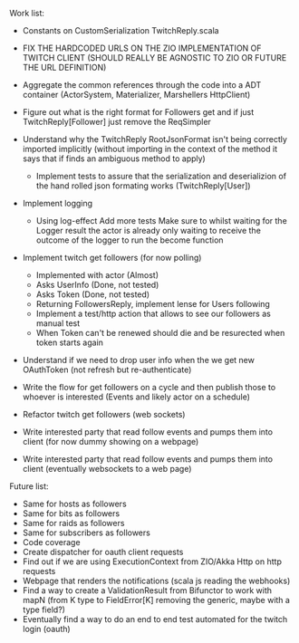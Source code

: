 Work list:

- Constants on CustomSerialization TwitchReply.scala
- FIX THE HARDCODED URLS ON THE ZIO IMPLEMENTATION OF TWITCH CLIENT (SHOULD REALLY BE AGNOSTIC TO ZIO OR FUTURE THE URL DEFINITION)
- Aggregate the common references through the code into a ADT container (ActorSystem, Materializer, Marshellers HttpClient)

- Figure out what is the right format for Followers get and if just TwitchReply[Follower] just remove the ReqSimpler

- Understand why the TwitchReply RootJsonFormat isn't being correctly imported implicitly 
(without importing in the context of the method it says that if finds an ambiguous method to apply)
    - Implement tests to assure that the serialization and deserializion of the hand rolled json formating works
    (TwitchReply[User])
- Implement logging
    - Using log-effect
        Add more tests
        Make sure to whilst waiting for the Logger result the actor is already only waiting to 
        receive the outcome of the logger to run the become function
- Implement twitch get followers (for now polling)
    - Implemented with actor (Almost)
    - Asks UserInfo (Done, not tested)
    - Asks Token (Done, not tested)
    - Returning FollowersReply, implement lense for Users following
    - Implement a test/http action that allows to see our followers as manual test
    - When Token can't be renewed should die and be resurected when token starts again
- Understand if we need to drop user info when the we get new OAuthToken (not refresh but re-authenticate)
- Write the flow for get followers on a cycle and then publish those to whoever is interested (Events and likely actor on a schedule)
- Refactor twitch get followers (web sockets)
- Write interested party that read follow events and pumps them into client (for now dummy showing on a webpage)
- Write interested party that read follow events and pumps them into client (eventually websockets to a web page)


Future list:

- Same for hosts as followers
- Same for bits as followers
- Same for raids as followers
- Same for subscribers as followers
- Code coverage
- Create dispatcher for oauth client requests
- Find out if we are using ExecutionContext from ZIO/Akka Http on http requests
- Webpage that renders the notifications (scala js reading the webhooks)
- Find a way to create a ValidationResult from Bifunctor to work with mapN (from K type to FieldError[K] removing the generic, maybe with a type field?)
- Eventually find a way to do an end to end test automated for the twitch login (oauth)

